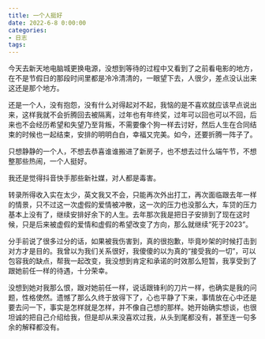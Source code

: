 ```yaml
---
title: 一个人挺好
date: 2022-6-8 0:00:00
categories:
- 日志
tags:
---
```


今天去新天地电脑城更换电源，没想到等待的过程中又看到了之前看电影的地方，在不是节假日的那段时间里都是冷冷清清的，一眼望下去，人很少，差点没认出来这还是那个地方。

还是一个人，没有抱怨，没有什么对得起对不起，我恼的是不喜欢就应该早点说出来，这样我就不会折腾回去被隔离，过年也有年终奖，过年可以回也可以不回，后来也不会经历希望和失望乃至背叛，不需要像个狗一样去讨好，然后人生在合同结束的时候也一起结束，安排的明明白白，幸福又完美。如今，还要折腾一阵子了。

只想静静的一个人，不想去恭喜谁谁搬进了新房子，也不想去过什么端午节，不想整那些热闹，一个人挺好。

我还是觉得抖音快手那些新社媒，对人都是毒害。

转录所得收入实在太少，英文我又不会，只能再次外出打工，再次面临跟去年一样的情景，只不过这一次虚假的爱情被冲散，这一次的压力也没那么大，车贷的压力基本上没有了，继续安排好余下的人生。去年那次我是把日子安排到了现在这时候，只是后来被虚假的爱情和虚假的希望改变了方向，那么就继续“死于2023”。

分手前说了很多过分的话，如果被我伤害到，真的很抱歉，毕竟吵架的时候打击到对方才是目的。我曾以为我们关系很好，我傻傻的以为真的“接受我的一切”，可以包容我的缺点，帮我一起改变，我没想到肯定和承诺的时效那么短暂，我享受到了跟她前任一样的待遇，十分荣幸。

没想到她对我那么恨，跟对她前任一样，说话跟锋利的刀片一样，也确实是我的问题，性格使然。遗憾了那么久终于放得下了，心也平静了下来，事情放在心中还是要去问一下，事实是怎样就是怎样，并不像自己想的那样。她开始确实想谈，也很坦诚的把自己介绍给我，但是却从来没喜欢过我，从头到尾都没有，甚至连一句多余的解释都没有。
